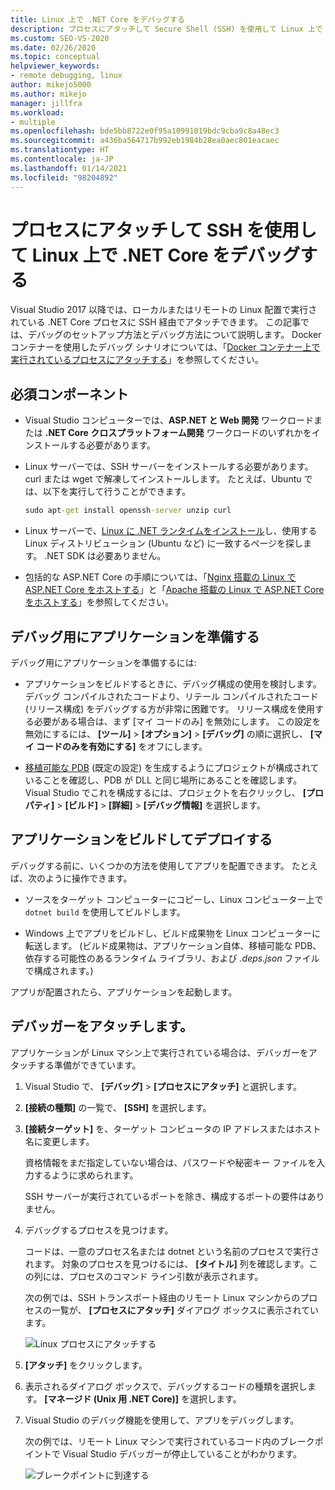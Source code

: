 ```yaml
---
title: Linux 上で .NET Core をデバッグする
description: プロセスにアタッチして Secure Shell (SSH) を使用して Linux 上で .NET Core をデバッグします。 デバッグ用にアプリを準備します。 アプリをビルドしてデプロイします。 デバッガーをアタッチします。
ms.custom: SEO-VS-2020
ms.date: 02/26/2020
ms.topic: conceptual
helpviewer_keywords:
- remote debugging, linux
author: mikejo5000
ms.author: mikejo
manager: jillfra
ms.workload:
- multiple
ms.openlocfilehash: bde5bb8722e0f95a10991019bdc9cba9c8a48ec3
ms.sourcegitcommit: a436ba564717b992eb1984b28ea0aec801eacaec
ms.translationtype: HT
ms.contentlocale: ja-JP
ms.lasthandoff: 01/14/2021
ms.locfileid: "98204892"
---
```

# <a name="debug-net-core-on-linux-using-ssh-by-attaching-to-a-process"></a>プロセスにアタッチして SSH を使用して Linux 上で .NET Core をデバッグする

Visual Studio 2017 以降では、ローカルまたはリモートの Linux 配置で実行されている .NET Core プロセスに SSH 経由でアタッチできます。 この記事では、デバッグのセットアップ方法とデバッグ方法について説明します。 Docker コンテナーを使用したデバッグ シナリオについては、「[Docker コンテナー上で実行されているプロセスにアタッチする](../debugger/attach-to-process-running-in-docker-container.md)」を参照してください。

## <a name="prerequisites"></a>必須コンポーネント

- Visual Studio コンピューターでは、**ASP.NET と Web 開発** ワークロードまたは **.NET Core クロスプラットフォーム開発** ワークロードのいずれかをインストールする必要があります。

- Linux サーバーでは、SSH サーバーをインストールする必要があります。curl または wget で解凍してインストールします。 たとえば、Ubuntu では、以下を実行して行うことができます。

  ``` cmd
  sudo apt-get install openssh-server unzip curl
  ```

- Linux サーバーで、[Linux に .NET ランタイムをインストール](/dotnet/core/install/linux)し、使用する Linux ディストリビューション (Ubuntu など) に一致するページを探します。 .NET SDK は必要ありません。

- 包括的な ASP.NET Core の手順については、「[Nginx 搭載の Linux で ASP.NET Core をホストする](/aspnet/core/host-and-deploy/linux-nginx)」と「[Apache 搭載の Linux で ASP.NET Core をホストする](/aspnet/core/host-and-deploy/linux-apache)」を参照してください。

## <a name="prepare-your-application-for-debugging"></a>デバッグ用にアプリケーションを準備する

デバッグ用にアプリケーションを準備するには:

- アプリケーションをビルドするときに、デバッグ構成の使用を検討します。 デバッグ コンパイルされたコードより、リテール コンパイルされたコード (リリース構成) をデバッグする方が非常に困難です。 リリース構成を使用する必要がある場合は、まず [マイ コードのみ] を無効にします。 この設定を無効にするには、 **[ツール]**  >  **[オプション]**  >  **[デバッグ]** の順に選択し、 **[マイ コードのみを有効にする]** をオフにします。

- [移植可能な PDB](https://github.com/OmniSharp/omnisharp-vscode/wiki/Portable-PDBs) (既定の設定) を生成するようにプロジェクトが構成されていることを確認し、PDB が DLL と同じ場所にあることを確認します。 Visual Studio でこれを構成するには、プロジェクトを右クリックし、 **[プロパティ]**  >  **[ビルド]**  >  **[詳細]**  >  **[デバッグ情報]** を選択します。

## <a name="build-and-deploy-the-application"></a>アプリケーションをビルドしてデプロイする

デバッグする前に、いくつかの方法を使用してアプリを配置できます。 たとえば、次のように操作できます。

- ソースをターゲット コンピューターにコピーし、Linux コンピューター上で ```dotnet build``` を使用してビルドします。

- Windows 上でアプリをビルドし、ビルド成果物を Linux コンピューターに転送します。 (ビルド成果物は、アプリケーション自体、移植可能な PDB、依存する可能性のあるランタイム ライブラリ、および *.deps.json* ファイルで構成されます。)

アプリが配置されたら、アプリケーションを起動します。

## <a name="attach-the-debugger"></a>デバッガーをアタッチします。

アプリケーションが Linux マシン上で実行されている場合は、デバッガーをアタッチする準備ができています。

1. Visual Studio で、 **[デバッグ]**  >  **[プロセスにアタッチ]** と選択します。

1. **[接続の種類]** の一覧で、 **[SSH]** を選択します。

1. **[接続ターゲット]** を、ターゲット コンピュータの IP アドレスまたはホスト名に変更します。

   資格情報をまだ指定していない場合は、パスワードや秘密キー ファイルを入力するように求められます。

   SSH サーバーが実行されているポートを除き、構成するポートの要件はありません。

1. デバッグするプロセスを見つけます。

   コードは、一意のプロセス名または dotnet という名前のプロセスで実行されます。 対象のプロセスを見つけるには、 **[タイトル]** 列を確認します。この列には、プロセスのコマンド ライン引数が表示されます。

   次の例では、SSH トランスポート経由のリモート Linux マシンからのプロセスの一覧が、 **[プロセスにアタッチ]** ダイアログ ボックスに表示されています。

   ![Linux プロセスにアタッチする](media/remote-debug-linux-over-ssh-attach.png)

1. **[アタッチ]** をクリックします。

1. 表示されるダイアログ ボックスで、デバッグするコードの種類を選択します。 **[マネージド (Unix 用 .NET Core)]** を選択します。

1. Visual Studio のデバッグ機能を使用して、アプリをデバッグします。

   次の例では、リモート Linux マシンで実行されているコード内のブレークポイントで Visual Studio デバッガーが停止していることがわかります。

   ![ブレークポイントに到達する](media/remote-debug-linux-over-ssh-hit-breakpoint.png)